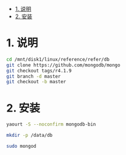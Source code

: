<!-- TOC -->

- [1. 说明](#1-说明)
- [2. 安装](#2-安装)

<!-- /TOC -->


<a id="markdown-1-说明" name="1-说明"></a>
# 1. 说明

```bash
cd /mnt/disk1/linux/reference/refer/db
git clone https://github.com/mongodb/mongo
git checkout tags/r4.1.9
git branch -d master
git checkout -b master

```


<a id="markdown-2-安装" name="2-安装"></a>
# 2. 安装

```bash
yaourt -S --noconfirm mongodb-bin

mkdir -p /data/db

sudo mongod
```
